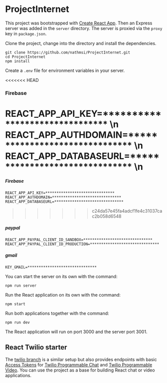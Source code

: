 # ProjectInternet


This project was bootstrapped with [Create React App](https://github.com/facebookincubator/create-react-app). Then an Express server was added in the `server` directory. The server is proxied via the `proxy` key in `package.json`.



Clone the project, change into the directory and install the dependencies.

```
git clone https://github.com/nathmsi/ProjectInternet.git
cd ProjectInternet
npm install
```

Create a `.env` file for environment variables in your server. 

<<<<<<< HEAD
### Firebase 
REACT_APP_API_KEY=*******************************  \n
REACT_APP_AUTHDOMAIN=*******************************  \n
REACT_APP_DATABASEURL=******************************* \n
=======
##### Firebase 
```
REACT_APP_API_KEY=*******************************  
REACT_APP_AUTHDOMAIN=******************************* 
REACT_APP_DATABASEURL=*******************************
```
>>>>>>> c24da57e45fa4adcf1fe4c31037cac2b058d6548


##### paypal 
```
REACT_APP_PAYPAL_CLIENT_ID_SANDBOX=*******************************
REACT_APP_PAYPAL_CLIENT_ID_PRODUCTION=*******************************
```

##### gmail
```
KEY_GMAIL=*******************************
```


You can start the server on its own with the command:

```
npm run server
```

Run the React application on its own with the command:

```
npm start
```

Run both applications together with the command:

```
npm run dev
```

The React application will run on port 3000 and the server port 3001.

## React Twilio starter

The [twilio branch](https://github.com/philnash/react-express-starter/tree/twilio) is a similar setup but also provides endpoints with basic [Access Tokens](https://www.twilio.com/docs/iam/access-tokens) for [Twilio Programmable Chat](https://www.twilio.com/docs/chat) and [Twilio Programmable Video](https://www.twilio.com/docs/video). You can use the project as a base for building React chat or video applications.
